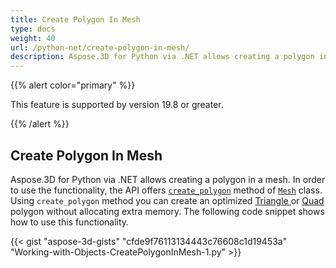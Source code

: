 ```yaml
---
title: Create Polygon In Mesh
type: docs
weight: 40
url: /python-net/create-polygon-in-mesh/
description: Aspose.3D for Python via .NET allows creating a polygon in a mesh. In order to use the functionality, the API offers CreatePolygon method of Mesh class. 
---
```


{{% alert color="primary" %}} 

This feature is supported by version 19.8 or greater.

{{% /alert %}} 
## **Create Polygon In Mesh**
Aspose.3D for Python via .NET allows creating a polygon in a mesh. In order to use the functionality, the API offers [`create_polygon`](https://reference.aspose.com/net/3d/aspose.threed.entities/mesh/methods/createpolygon) method of [`Mesh`](https://reference.aspose.com/net/3d/aspose.threed.entities/mesh) class. Using `create_polygon` method you can create an optimized [Triangle ](https://reference.aspose.com/net/3d/aspose.threed.entities/mesh/methods/createpolygon)or [Quad ](https://reference.aspose.com/net/3d/aspose.threed.entities.mesh/createpolygon/methods/1)polygon without allocating extra memory. The following code snippet shows how to use this functionality. 

{{< gist "aspose-3d-gists" "cfde9f76113134443c76608c1d19453a" "Working-with-Objects-CreatePolygonInMesh-1.py" >}}
